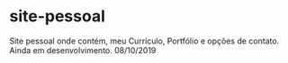 # site-pessoal
 
Site pessoal onde contém, meu Currículo, Portfólio e opções de contato.<br>
Ainda em desenvolvimento. 08/10/2019
